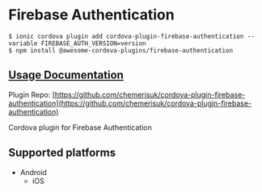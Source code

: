 # Firebase Authentication

```text
$ ionic cordova plugin add cordova-plugin-firebase-authentication --variable FIREBASE_AUTH_VERSION=version
$ npm install @awesome-cordova-plugins/firebase-authentication
```

## [Usage Documentation](https://danielsogl.gitbook.io/awesome-cordova-plugins/plugins/firebase-authentication/)

Plugin Repo: [https://github.com/chemerisuk/cordova-plugin-firebase-authentication](https://github.com/chemerisuk/cordova-plugin-firebase-authentication)

Cordova plugin for Firebase Authentication

## Supported platforms

* Android
  * iOS

